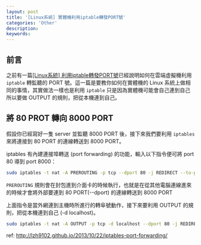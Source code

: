```yaml
---
layout: post
title: '[Linux系統] 實體機利用iptable轉發PORT號'
categories: 'Other'
description: 
keywords:
---
```


## 前言
之前有一篇[[Linux系統] 利用iptable轉發PORT號](/_posts/other/2018/2018-03-14-linux-iptable.md)已經說明如何在雲端虛擬機利用 `iptable` 轉監聽的 PORT 號。這一篇是要教你如何在實體機的 Linux 系統上做相同的事情，其實做法一樣也是利用 `iptable` 只是因為實體機可能會自己連到自己所以要做 OUTPUT 的規則，把從本機連到自己。


## 將 80 PROT 轉向 8000 PORT
假設你已經寫好一隻 server 並監聽 8000 PORT 後，接下來我們要利用 `iptables` 來將連接到 80 PORT 的連線轉送到 8000 PORT。

iptables 有內建連接埠轉送 (port forwarding) 的功能，輸入以下指令便可將 port 80 導到 port 8000：

```bash
sudo iptables -t nat -A PREROUTING -p tcp --dport 80 -j REDIRECT --to-ports 8000
```

`PREROUTING` 規則會在封包進到介面卡的時候執行，也就是在從其他電腦連線進來的時候才會將外部要連到 80 PORT(--dport) 的連線轉送到 8000 PORT

上面指令是當外網連到主機時所進行的轉阜號動作，接下來要利用 OUTPUT 的規則，把從本機連到自己 (-d localhost)。

```bash
sudo iptables -t nat -A OUTPUT -p tcp -d localhost --dport 80 -j REDIRECT --to-ports 8000
```

ref: http://lzh9102.github.io/2013/10/22/iptables-port-forwarding/
